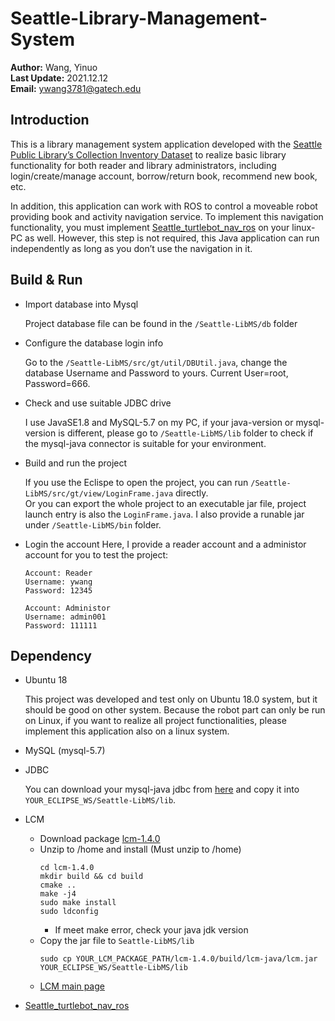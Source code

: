 # Seattle-Library-Management-System

**Author:** Wang, Yinuo\
**Last Update:** 2021.12.12\
**Email:** ywang3781@gatech.edu

## Introduction

This is a library management system application developed with the [Seattle Public Library’s Collection Inventory Dataset](https://data.seattle.gov/Community/Library-Collection-Inventory/6vkj-f5xf) to realize basic library functionality for both reader and library administrators, including login/create/manage account, borrow/return book, recommend new book, etc.

In addition, this application can work with ROS to control a moveable robot providing book and activity navigation service. 
To implement this navigation functionality, you must implement [Seattle_turtlebot_nav_ros](https://github.com/AWang-Cabin/seattle_turtlebot_nav_ros) on your linux-PC as well. However, this step is not required, this Java application can run independently as long as you don’t use the navigation in it.

## Build & Run
* Import database into Mysql

   Project database file can be found in the `/Seattle-LibMS/db` folder
   
* Configure the database login info

   Go to the `/Seattle-LibMS/src/gt/util/DBUtil.java`, change the database Username and Password to yours. Current User=root, Password=666. 
* Check and use suitable JDBC drive

   I use JavaSE1.8 and MySQL-5.7 on my PC, if your java-version or mysql-version is different, please go to `/Seattle-LibMS/lib` folder to check if the mysql-java connector is suitable for your environment.
   
* Build and run the project

   If you use the Eclispe to open the project, you can run `/Seattle-LibMS/src/gt/view/LoginFrame.java` directly.\
   Or you can export the whole project to an executable jar file, project launch entry is also the `LoginFrame.java`.
   I also provide a runable jar under `/Seattle-LibMS/bin` folder.

* Login the account
   Here, I provide a reader account and a administor account for you to test the project:
   ```
   Account: Reader
   Username: ywang
   Password: 12345
   
   Account: Administor
   Username: admin001
   Password: 111111
   ```

## Dependency
* Ubuntu 18

   This project was developed and test only on Ubuntu 18.0 system, but it should be good on other system.
   Because the robot part can only be run on Linux, if you want to realize all project functionalities, please implement this application also on a linux system.
   
* MySQL (mysql-5.7)

* JDBC

   You can download your mysql-java jdbc from [here](https://mvnrepository.com/artifact/mysql/mysql-connector-java) and copy it into `YOUR_ECLIPSE_WS/Seattle-LibMS/lib`.
   
* LCM
    * Download package [lcm-1.4.0](https://github.com/AWang-Cabin/MiLAB-Cheetah-Software/releases/download/v1.0.0/lcm-1.4.0.zip) 
    * Unzip to /home and install (Must unzip to /home)
        ```
        cd lcm-1.4.0
        mkdir build && cd build
        cmake ..
        make -j4
        sudo make install
        sudo ldconfig
        ```
      * If meet make error, check your java jdk version
    * Copy the jar file to `Seattle-LibMS/lib`
      ```
      sudo cp YOUR_LCM_PACKAGE_PATH/lcm-1.4.0/build/lcm-java/lcm.jar YOUR_ECLIPSE_WS/Seattle-LibMS/lib
      ```
    * [LCM main page](https://lcm-proj.github.io/)
    
* [Seattle_turtlebot_nav_ros](https://github.com/AWang-Cabin/seattle_turtlebot_nav_ros)
